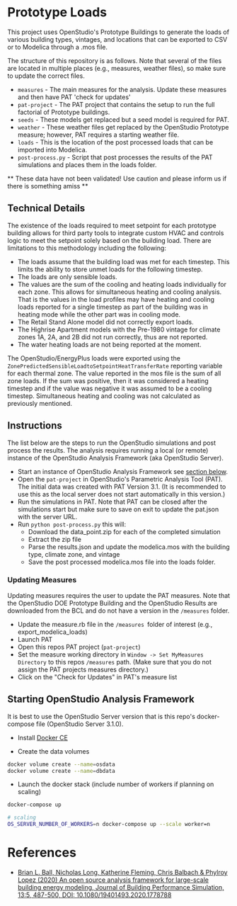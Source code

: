 # Prototype Loads

This project uses OpenStudio's Prototype Buildings to generate the loads of various building types, vintages, and 
locations that can be exported to CSV or to Modelica through a .mos file.

The structure of this repository is as follows. Note that several of the files are located in multiple places (e.g.,
measures, weather files), so make sure to update the correct files.

* `measures` - The main measures for the analysis. Update these measures and then have PAT 'check for updates'
* `pat-project` - The PAT project that contains the setup to run the full factorial of Prototype buildings.
* `seeds` - These models get replaced but a seed model is required for PAT.
* `weather` - These weather files get replaced by the OpenStudio Prototype measure; however, PAT requires a starting weather file.
* `loads` - This is the location of the post processed loads that can be imported into Modelica.
* `post-process.py` - Script that post processes the results of the PAT simulations and places them in the loads folder. 

** These data have not been validated! Use caution and please inform us if there is something amiss **

## Technical Details

The existence of the loads required to meet setpoint for each prototype building allows for third party tools to
integrate custom HVAC and controls logic to meet the setpoint solely based on the building load. There are 
limitations to this methodology including the following: 
  * The loads assume that the building load was met for each timestep. This limits the ability to store unmet loads 
  for the following timestep. 
  * The loads are only sensible loads.
  * The values are the sum of the cooling and heating loads individually for each zone. This allows for simultaneous
  heating and cooling analysis. That is the values in the load profiles may have heating and cooling loads reported
  for a single timestep as part of the building was in heating mode while the other part was in cooling mode.
  * The Retail Stand Alone model did not correctly export loads.
  * The Highrise Apartment models with the Pre-1980 vintage for climate zones 1A, 2A, and 2B did not run correctly, 
  thus are not reported.
  * The water heating loads are not being reported at the moment.

The OpenStudio/EnergyPlus loads were exported using the `ZonePredictedSensibleLoadtoSetpointHeatTransferRate`
reporting variable for each thermal zone. The value reported in the mos file is the sum of all zone loads. If the
sum was positive, then it was considered a heating timestep and if the value was negative it was assumed to be a 
cooling timestep. Simultaneous heating and cooling was not calculated as previously mentioned.

## Instructions

The list below are the steps to run the OpenStudio simulations and post process the results. The analysis requires running 
a local (or remote) instance of the OpenStudio Analysis Framework (aka OpenStudio Server). 

* Start an instance of OpenStudio Analysis Framework see [section below](#starting-openstudio-analysis-framework).
* Open the `pat-project` in OpenStudio's Parametric Analysis Tool (PAT). The initial data was created with PAT Version 3.1. (It is recommended to use this as the local server does not start automatically in this version.)
* Run the simulations in PAT. Note that PAT can be closed after the simulations start but make sure to save on exit to update the pat.json with the server URL.
* Run `python post-process.py` this will:
    * Download the data_point.zip for each of the completed simulation
    * Extract the zip file
    * Parse the results.json and update the modelica.mos with the building type, climate zone, and vintage
    * Save the post processed modelica.mos file into the loads folder.

### Updating Measures

Updating measures requires the user to update the PAT measures. Note that the OpenStudio DOE Prototype Building and
the OpenStudio Results are downloaded from the BCL and do not have a version in the `/measures` folder.
 
* Update the measure.rb file in the `/measures `folder of interest (e.g., export_modelica_loads)
* Launch PAT
* Open this repos PAT project (`pat-project`)
* Set the measure working directory in `Window -> Set MyMeasures Directory` to this repos `/measures` path. (Make sure that you do not assign the PAT projects measures directory.)
* Click on the "Check for Updates" in PAT's measure list 

## Starting OpenStudio Analysis Framework

It is best to use the OpenStudio Server version that is this repo's docker-compose file (OpenStudio Server 3.1.0). 

* Install [Docker CE](https://docs.docker.com/install/)

* Create the data volumes
```bash
docker volume create --name=osdata
docker volume create --name=dbdata
```

* Launch the docker stack (include number of workers if planning on scaling)

```bash
docker-compose up

# scaling
OS_SERVER_NUMBER_OF_WORKERS=n docker-compose up --scale worker=n
```

# References

* [Brian L. Ball, Nicholas Long, Katherine Fleming, Chris Balbach & Phylroy Lopez (2020) An open source analysis framework for large-scale building energy modeling, Journal of Building Performance Simulation, 13:5, 487-500, DOI: 10.1080/19401493.2020.1778788](https://www.tandfonline.com/doi/full/10.1080/19401493.2020.1778788)

 
